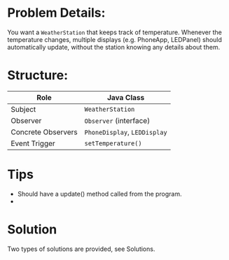# Problem Details:

You want a `WeatherStation` that keeps track of temperature.
Whenever the temperature changes, multiple displays (e.g. PhoneApp, LEDPanel) should automatically update, without the station knowing any details about them.

# Structure: 

| Role               | Java Class                   |
| ------------------ | ---------------------------- |
| Subject            | `WeatherStation`             |
| Observer           | `Observer` (interface)       |
| Concrete Observers | `PhoneDisplay`, `LEDDisplay` |
| Event Trigger      | `setTemperature()`           |


# Tips
 - Should have a update() method called from the program.
 - 


# Solution

Two types of solutions are provided, see Solutions.
